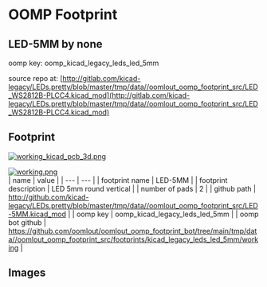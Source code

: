 # OOMP Footprint  
## LED-5MM  by none  
  
oomp key: oomp_kicad_legacy_leds_led_5mm  
  
source repo at: [http://gitlab.com/kicad-legacy/LEDs.pretty/blob/master/tmp/data//oomlout_oomp_footprint_src/LED_WS2812B-PLCC4.kicad_mod](http://gitlab.com/kicad-legacy/LEDs.pretty/blob/master/tmp/data//oomlout_oomp_footprint_src/LED_WS2812B-PLCC4.kicad_mod)  
## Footprint  
  
[![working_kicad_pcb_3d.png](working_kicad_pcb_3d_600.png)](working_kicad_pcb_3d.png)  
  
[![working.png](working_600.png)](working.png)  
| name | value | 
| --- | --- | 
| footprint name | LED-5MM | 
| footprint description | LED 5mm round vertical | 
| number of pads | 2 | 
| github path | http://github.com/kicad-legacy/LEDs.pretty/blob/master/tmp/data//oomlout_oomp_footprint_src/LED-5MM.kicad_mod | 
| oomp key | oomp_kicad_legacy_leds_led_5mm | 
| oomp bot github | https://github.com/oomlout/oomlout_oomp_footprint_bot/tree/main/tmp/data//oomlout_oomp_footprint_src/footprints/kicad_legacy_leds_led_5mm/working | 
## Images  
